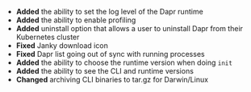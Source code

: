 * **Added** the ability to set the log level of the Dapr runtime
* **Added** the ability to enable profiling
* **Added** uninstall option that allows a user to uninstall Dapr from their Kubernetes cluster
* **Fixed** Janky download icon
* **Fixed** Dapr list going out of sync with running processes
* **Added** the ability to choose the runtime version when doing `init`
* **Added** the ability to see the CLI and runtime versions
* **Changed** archiving CLI binaries to tar.gz for Darwin/Linux
